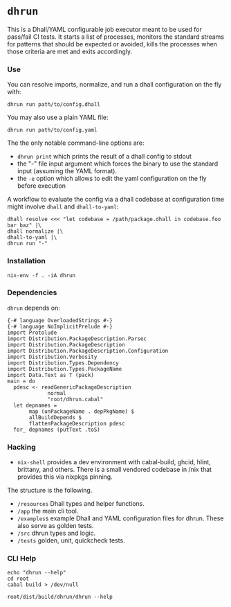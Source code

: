 `dhrun`
=======

This is a Dhall/YAML configurable job executor meant to be used for pass/fail
CI tests. It starts a list of processes, monitors the standard streams for
patterns that should be expected or avoided, kills the processes when those
criteria are met and exits accordingly.

### Use

You can resolve imports, normalize, and run a dhall configuration on the fly with:

```{.bash}
dhrun run path/to/config.dhall 
```

You may also use a plain YAML file:
```{.bash}
dhrun run path/to/config.yaml
```

The the only notable command-line options are:

- `dhrun print` which prints the result of a dhall config to stdout
- the "-" file input argument which forces the binary to use the standard input
  (assuming the YAML format).
- the `-e` option which allows to edit the yaml configuration on the fly before
  execution

A workflow to evaluate the config via a dhall codebase at configuration time
might involve `dhall` and `dhall-to-yaml`:

```{.bash}
dhall resolve <<< "let codebase = /path/package.dhall in codebase.foo bar baz" |\
dhall normalize |\
dhall-to-yaml |\
dhrun run "-" 
```

### Installation

```
nix-env -f . -iA dhrun
```

### Dependencies

`dhrun` depends on:
```{.unwrap pipe="runhaskell | pandoc -t json"}
{-# language OverloadedStrings #-}
{-# language NoImplicitPrelude #-}
import Protolude
import Distribution.PackageDescription.Parsec
import Distribution.PackageDescription
import Distribution.PackageDescription.Configuration
import Distribution.Verbosity
import Distribution.Types.Dependency
import Distribution.Types.PackageName
import Data.Text as T (pack)
main = do
  pdesc <- readGenericPackageDescription
             normal
             "root/dhrun.cabal"
  let depnames =
       map (unPackageName . depPkgName) $
       allBuildDepends $
       flattenPackageDescription pdesc
  for_ depnames (putText .toS)
```

### Hacking

- `nix-shell` provides a dev environment with cabal-build, ghcid, hlint,
  brittany, and others. There is a small vendored codebase in /nix that
  provides this via nixpkgs pinning.  

The structure is the following.
- `/resources` Dhall types and helper functions.
- `/app` the main cli tool.
- `/examples`s example Dhall and YAML configuration files for dhrun. These
  also serve as golden tests.
- `/src` dhrun types and logic.
- `/tests` golden, unit, quickcheck tests.

### CLI Help

```{.hidden pipe="bash"}
echo "dhrun --help"
cd root
cabal build > /dev/null
```

```{.txt pipe="sh"}
root/dist/build/dhrun/dhrun --help
```
